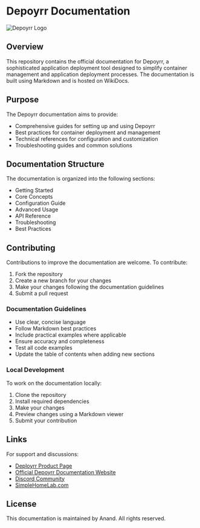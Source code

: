 # Depoyrr Documentation

![Depoyrr Logo](https://www.simplehomelab.com/images/2025/02/deployrr-logo.png)

## Overview

This repository contains the official documentation for Depoyrr, a sophisticated application deployment tool designed to simplify container management and application deployment processes. The documentation is built using Markdown and is hosted on WikiDocs.

## Purpose

The Depoyrr documentation aims to provide:
- Comprehensive guides for setting up and using Depoyrr
- Best practices for container deployment and management
- Technical references for configuration and customization
- Troubleshooting guides and common solutions

## Documentation Structure

The documentation is organized into the following sections:
- Getting Started
- Core Concepts
- Configuration Guide
- Advanced Usage
- API Reference
- Troubleshooting
- Best Practices

## Contributing

Contributions to improve the documentation are welcome. To contribute:

1. Fork the repository
2. Create a new branch for your changes
3. Make your changes following the documentation guidelines
4. Submit a pull request

### Documentation Guidelines

- Use clear, concise language
- Follow Markdown best practices
- Include practical examples where applicable
- Ensure accuracy and completeness
- Test all code examples
- Update the table of contents when adding new sections

### Local Development

To work on the documentation locally:

1. Clone the repository
2. Install required dependencies
3. Make your changes
4. Preview changes using a Markdown viewer
5. Submit your contribution

## Links

For support and discussions:
- [Deployrr Product Page](https://www.deployrr.app)
- [Official Depoyrr Documentation Website](https://docs.deployrr.app)
- [Discord Community](https://www.simplehomelab.com/discord/)
- [SimpleHomeLab.com](https://www.simplehomelab.com)

## License

This documentation is maintained by Anand. All rights reserved.
